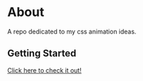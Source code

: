 # About

A repo dedicated to my css animation ideas.

## Getting Started

[Click here to check it out!](https://cool-ideas-charbar3.vercel.app/)

